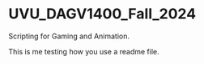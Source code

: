 # UVU_DAGV1400_Fall_2024
Scripting for Gaming and Animation.

This is me testing how you use a readme file.
